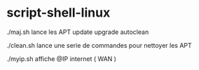# script-shell-linux

./maj.sh
lance les APT update upgrade autoclean

./clean.sh
lance une serie de commandes pour nettoyer les APT

./myip.sh
affiche @IP internet ( WAN )
